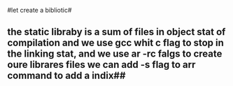 #let create a bibliotic#

## the static libraby is a sum of files in object stat of compilation and we use gcc whit c flag to stop in the linking stat, and we use ar -rc falgs to create oure librares files we can add -s flag to arr command to add a indix##